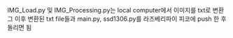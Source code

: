 IMG_Load.py 및 IMG_Processing.py는 local computer에서 이미지를 txt로 변환
그 이후 변환된 txt file들과 main.py, ssd1306.py를 라즈베리파이 피코에 push 한 후
돌리면 됨
